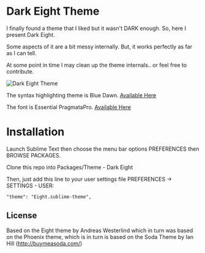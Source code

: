 # Dark Eight Theme

I finally found a theme that I liked but it wasn't DARK enough. So, here I present Dark Eight.

Some aspects of it are a bit messy internally. But, it works perfectly as far as I can tell.

At some point in time I may clean up the theme internals.. or feel free to contribute.

![Dark Eight Theme](http://screencloud.net/img/screenshots/710fed128dd5fa98d508da7370c16502.png)

The syntax highlighting theme is Blue Dawn. [Available Here](https://github.com/daylerees/colour-schemes)

The font is Essential PragmataPro. [Available Here](http://www.myfonts.com/fonts/fsd/essential-pragmata-pro/)

# Installation

Launch Sublime Text then choose the menu bar options PREFERENCES then BROWSE PACKAGES.

Clone this repo into Packages/Theme - Dark Eight

Then, just add this line to your user settings file PREFERENCES -> SETTINGS - USER:

    "theme": "Eight.sublime-theme",

## License

Based on the Eight theme by Andreas Westerlind which in turn was based on the Phoenix theme, which is in turn is based on the Soda Theme by Ian Hill (http://buymeasoda.com/)
